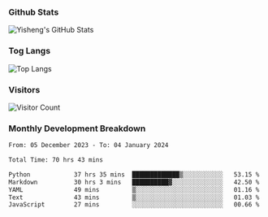 ### Github Stats
![Yisheng's GitHub Stats](https://github-readme-stats-9qabuvhk1-gongyisheng.vercel.app/api?username=gongyisheng&count_private=true&show_icons=true)
### Tog Langs
![Top Langs](https://github-readme-stats-9qabuvhk1-gongyisheng.vercel.app/api/top-langs/?username=gongyisheng&layout=compact)
### Visitors
![Visitor Count](https://profile-counter.glitch.me/gongyisheng/count.svg)
### Monthly Development Breakdown
<!--START_SECTION:waka-->

```txt
From: 05 December 2023 - To: 04 January 2024

Total Time: 70 hrs 43 mins

Python            37 hrs 35 mins  █████████████▒░░░░░░░░░░░   53.15 %
Markdown          30 hrs 3 mins   ██████████▓░░░░░░░░░░░░░░   42.50 %
YAML              49 mins         ▒░░░░░░░░░░░░░░░░░░░░░░░░   01.16 %
Text              43 mins         ▒░░░░░░░░░░░░░░░░░░░░░░░░   01.03 %
JavaScript        27 mins         ░░░░░░░░░░░░░░░░░░░░░░░░░   00.66 %
```

<!--END_SECTION:waka-->
